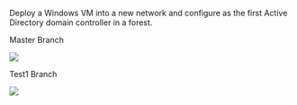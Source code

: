 Deploy a Windows VM into a new network and configure as the first Active Directory domain controller in a forest.

Master Branch

<a href="https://portal.azure.com/#create/Microsoft.Template/uri/https%3A%2F%2Fraw.githubusercontent.com%2Ftimblewitt%2FTimCo%2Fmaster%2FAD-ADC1%2Fazuredeploy.json" target="_blank">
    <img src="http://azuredeploy.net/deploybutton.png"/>
</a>

Test1 Branch

<a href="https://portal.azure.com/#create/Microsoft.Template/uri/https%3A%2F%2Fraw.githubusercontent.com%2Ftimblewitt%2FTimCo%2FTest1%2FAD-ADC1%2Fazuredeploy.json" target="_blank">
    <img src="http://azuredeploy.net/deploybutton.png"/> 
</a>
